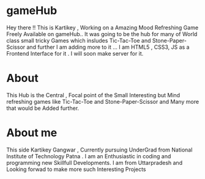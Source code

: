 # gameHub
Hey there !! This is Kartikey , Working on a Amazing Mood Refreshing Game Freely Available on gameHub.. It was going to be the hub for many of World class small tricky Games which insludes Tic-Tac-Toe and Stone-Paper-Scissor and further I am adding more to it ... I am HTML5 , CSS3, JS as a Frontend Interface for it . I will soon make server for it.

# About
This Hub is the Central , Focal point of the Small Interesting but Mind refreshing games like Tic-Tac-Toe and Stone-Paper-Scissor and Many more that would be Added further.

# About me
This side Kartikey Gangwar , Currently pursuing UnderGrad from National Institute of Technology Patna .
I am an Enthusiastic in coding and programming new Skillfull Developments.
I am from Uttarpradesh and Looking forwad to make more such Interesting Projects